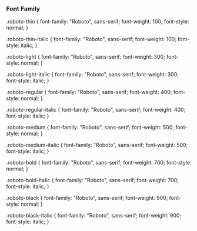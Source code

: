 ### Font Family

.roboto-thin {
  font-family: "Roboto", sans-serif;
  font-weight: 100;
  font-style: normal;
}

.roboto-thin-italic {
  font-family: "Roboto", sans-serif;
  font-weight: 100;
  font-style: italic;
}

.roboto-light {
  font-family: "Roboto", sans-serif;
  font-weight: 300;
  font-style: normal;
}

.roboto-light-italic {
  font-family: "Roboto", sans-serif;
  font-weight: 300;
  font-style: italic;
}

.roboto-regular {
  font-family: "Roboto", sans-serif;
  font-weight: 400;
  font-style: normal;
}

.roboto-regular-italic {
  font-family: "Roboto", sans-serif;
  font-weight: 400;
  font-style: italic;
}

.roboto-medium {
  font-family: "Roboto", sans-serif;
  font-weight: 500;
  font-style: normal;
}

.roboto-medium-italic {
  font-family: "Roboto", sans-serif;
  font-weight: 500;
  font-style: italic;
}

.roboto-bold {
  font-family: "Roboto", sans-serif;
  font-weight: 700;
  font-style: normal;
}

.roboto-bold-italic {
  font-family: "Roboto", sans-serif;
  font-weight: 700;
  font-style: italic;
}

.roboto-black {
  font-family: "Roboto", sans-serif;
  font-weight: 900;
  font-style: normal;
}

.roboto-black-italic {
  font-family: "Roboto", sans-serif;
  font-weight: 900;
  font-style: italic;
}
